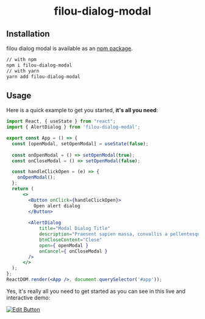 <!-- markdownlint-disable-next-line -->
<h1 align="center">filou-dialog-modal</h1>


## Installation

filou dialog modal is available as an [npm package](https://www.npmjs.com/package/filou-dialog-modal).


```sh
// with npm
npm i filou-dialog-modal
// with yarn
yarn add filou-dialog-modal
```

## Usage

Here is a quick example to get you started, **it's all you need**:

```jsx
import React, { useState } from "react";
import { AlertDialog } from 'filou-dialog-modal';

export const App = () => {
  const [openModal, setOpenModal] = useState(false);
  
  const onOpenModal = () => setOpenModal(true);
  const onCloseModal = () => setOpenModal(false);

  const handleClickOpen = (e) => {
    onOpenModal();
  };
  return (
      <>
        <Button onClick={handleClickOpen}>
          Open alert dialog
        </Button>
        
        <AlertDialog
            title="Modal Dialog Title"
            description="Praesent sapien massa, convallis a pellentesque nec."
            btnCloseContent="Close"
            open={ openModal }
            onCancel={ onCloseModal }
        />
      </>
  );
};
ReactDOM.render(<App />, document.querySelector('#app'));
```

Yes, it's really all you need to get started as you can see in this live and interactive demo:

[![Edit Button](https://codesandbox.io/static/img/play-codesandbox.svg)](https://codesandbox.io/)